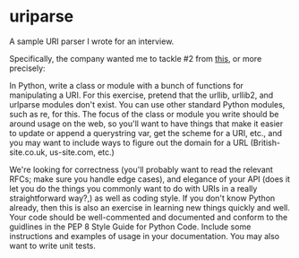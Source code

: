 uriparse
========

A sample URI parser I wrote for an interview.

Specifically, the company wanted me to tackle #2 from [this](http://www.businessinsider.com/heres-the-test-you-have-to-pass-to-work-at-quora-silicon-valleys-hot-new-86-million-startup-2010-4), or more precisely:

In Python, write a class or module with a bunch of functions for manipulating a URI. For this exercise, pretend that the urllib, urllib2, and urlparse modules don't exist. You can use other standard Python modules, such as re, for this. The focus of the class or module you write should be around usage on the web, so you'll want to have things that make it easier to update or append a querystring var, get the scheme for a URI, etc., and you may want to include ways to figure out the domain for a URL (British-site.co.uk, us-site.com, etc.)

We're looking for correctness (you'll probably want to read the relevant RFCs; make sure you handle edge cases), and elegance of your API (does it let you do the things you commonly want to do with URIs in a really straightforward way?,) as well as coding style. If you don't know Python already, then this is also an exercise in learning new things quickly and well. Your code should be well-commented and documented and conform to the guidlines in the PEP 8 Style Guide for Python Code. Include some instructions and examples of usage in your documentation. You may also want to write unit tests.

